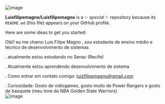  ![image](https://github.com/Luisfilipemagno/Luisfilipemagno/assets/164562653/a2e1d283-4afd-429a-8200-f93d29ad448f)


**Luisfilipemagno/Luisfilipemagno** is a ✨ _special_ ✨ repository because its `README.md` (this file) appears on your GitHub profile.

Here are some ideas to get you started:

Olá!! eu me chamo Luis Filipe Magno , sou estudante de ensino médio e técnico de desenvolvimento de sistemas

.  atualmente estou estudando no Senac (Recife)

.  Atualmente estou aprendendo desenvolvimento de sistema

.  Como entrar em contato comigo: luizfilipemagno@gmail.com

.  Curiosidade: Gosto de vidiogames, gosto muito de Power Rangers e gosto de basquete (meu time da NBA Golden State Warriors)  
![image](https://github.com/Luisfilipemagno/Luisfilipemagno/assets/164562653/a0b7b2d3-88e5-4c1d-a1e0-d86f74c62be9) 



                                               











